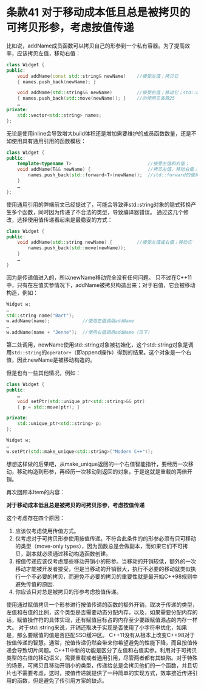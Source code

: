 # 条款41 对于移动成本低且总是被拷贝的可拷贝形参，考虑按值传递

比如说，addName成员函数可以拷贝自己的形参到一个私有容器。为了提高效率，应该拷贝左值，移动右值：

```cpp
class Widget {
public:
    void addName(const std::string& newName)    //接受左值；拷贝它
    { names.push_back(newName); }

    void addName(std::string&& newName)         //接受右值；移动它；std::move
    { names.push_back(std::move(newName)); }    //的使用见条款25
    …
private:
    std::vector<std::string> names;
};
```

无论是使用inline会导致增大build体积还是增加需要维护的成员函数数量，还是不如使用具有通用引用的函数模板：

```cpp
class Widget {
public:
    template<typename T>                            //接受左值和右值；
    void addName(T&& newName) {                     //拷贝左值，移动右值；
        names.push_back(std::forward<T>(newName));  //std::forward的使用见条款25
    }
    …
};
```

使用通用引用的弊端前文已经提过了，可能会导致非std::string对象的隐式转换产生多个函数，同时因为传递了不合法的类型，导致编译器错误。
通过这几个修改，选择使用值传递看起来是最稳妥的方式：

```cpp
class Widget {
public:
    void addName(std::string newName) {         //接受左值或右值；移动它
        names.push_back(std::move(newName));
    }
    …
}
```

因为是传递值进入的，所以newName移动完全没有任何问题。
只不过在C++11中，只有在左值实参情况下，addName被拷贝构造出来；对于右值，它会被移动构造，例如：

```cpp
Widget w;
…
std::string name("Bart");
w.addName(name);            //使用左值调用addName
…
w.addName(name + "Jenne");  //使用右值调用addName（见下）
```

第二处调用，newName使用std::string对象被初始化，这个std::string对象是调用`std::string`的`operator+`（即append操作）得到的结果。这个对象是一个右值，因此newName是被移动构造的。

但是也有一些其他情况，例如：

```cpp
class Widget {
public:
    …
    void setPtr(std::unique_ptr<std::string>&& ptr)
    { p = std::move(ptr); }

private:
    std::unique_ptr<std::string> p;
};

Widget w;
…
w.setPtr(std::make_unique<std::string>("Modern C++"));
```

想想这样做的后果吧，从make_unique返回的一个右值智能指针，要经历一次移动，移动构造到形参，再经历一次移动到返回的对象，于是这就是重载的两倍开销。

再次回顾本Item的内容：

**对于移动成本低且总是被拷贝的可拷贝形参，考虑按值传递**

这个考虑存在四个原因：

1. 应该仅考虑使用传值方式。
2. 仅考虑对于可拷贝形参使用按值传递。不符合此条件的的形参必须有只可移动的类型（move-only types），因为函数总是会做副本，而如果它们不可拷贝，副本就必须通过移动构造函数创建。
3. 按值传递应该仅考虑那些移动开销小的形参。当移动的开销较低，额外的一次移动才能被开发者接受，但是当移动的开销很大，执行不必要的移动就类似执行一个不必要的拷贝，而避免不必要的拷贝的重要性就是最开始C++98规则中避免传值的原因.
4. 你应该只对总是被拷贝的形参考虑按值传递。

使用通过赋值拷贝一个形参进行按值传递的函数的额外开销，取决于传递的类型，左值和右值的比例，这个类型是否需要动态分配内存，以及，如果需要分配内存的话，赋值操作符的具体实现，还有赋值目标占的内存至少要跟赋值源占的内存一样大。
对于std::string来说，开销还取决于实现是否使用了小字符串优化，如果是，那么要赋值的值是否匹配SSO缓冲区。
C++11没有从根本上改变C++98对于按值传递的智慧。通常，按值传递仍然会带来你希望避免的性能下降，而且按值传递会导致切片问题。C++11中新的功能是区分了左值和右值实参。利用对于可拷贝类型的右值的移动语义，需要重载或者通用引用，尽管两者都有其缺陷。对于特殊的场景，可拷贝且移动开销小的类型，传递给总是会拷贝他们的一个函数，并且切片也不需要考虑，这时，按值传递就提供了一种简单的实现方式，效率接近传递引用的函数，但是避免了传引用方案的缺点。
